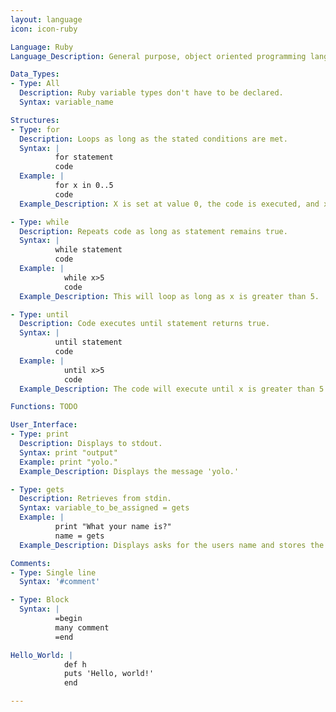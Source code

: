 ```yaml
---
layout: language
icon: icon-ruby

Language: Ruby
Language_Description: General purpose, object oriented programming language.

Data_Types:
- Type: All
  Description: Ruby variable types don't have to be declared.
  Syntax: variable_name

Structures:
- Type: for
  Description: Loops as long as the stated conditions are met.
  Syntax: |
          for statement
          code
  Example: |
          for x in 0..5
          code
  Example_Description: X is set at value 0, the code is executed, and x will increase by a value of 1 each execution.  The loop will end once the value of x is greater than 5.

- Type: while
  Description: Repeats code as long as statement remains true.
  Syntax: |
          while statement
          code
  Example: |
            while x>5
            code
  Example_Description: This will loop as long as x is greater than 5.

- Type: until
  Description: Code executes until statement returns true.
  Syntax: |
          until statement
          code
  Example: |
            until x>5
            code
  Example_Description: The code will execute until x is greater than 5.

Functions: TODO

User_Interface:
- Type: print
  Description: Displays to stdout.
  Syntax: print "output"
  Example: print "yolo."
  Example_Description: Displays the message 'yolo.'

- Type: gets
  Description: Retrieves from stdin.
  Syntax: variable_to_be_assigned = gets
  Example: |
          print "What your name is?"
          name = gets
  Example_Description: Displays asks for the users name and stores the answer as 'name.'

Comments:
- Type: Single line
  Syntax: '#comment'

- Type: Block
  Syntax: |
          =begin
          many comment
          =end

Hello_World: |
            def h
            puts 'Hello, world!'
            end

---
```

